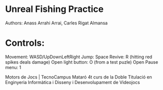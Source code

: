 # Unreal Fishing Practice
Authors: Anass Arrahi Arrai, Carles Rigat Almansa

# Controls:
Movement: WASD/UpDownLeftRight
Jump: Space
Revive: R (hitting red spikes deals damage)
Open light button: O (from a test puzle)
Open Pause menu: 1

Motors de Jocs | TecnoCampus Mataró
4t curs de la Doble Titulació en Enginyeria Informàtica i Disseny i Desenvolupament de Videojocs
